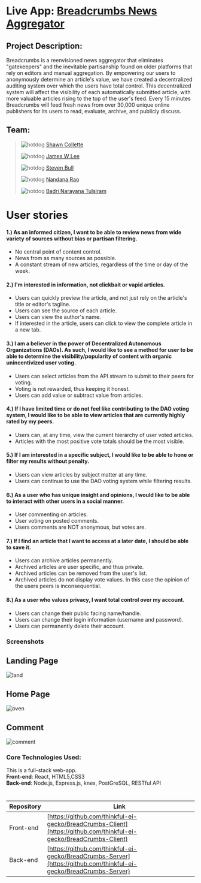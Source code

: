 # Live App: [Breadcrumbs News Aggregator](https://breadcrumbs.now.sh/)  



## Project Description:  

Breadcrumbs is a reenvisioned news aggregator that eliminates "gatekeepers" and the inevitable partisanship found on older platforms that rely on editors and manual aggregation.  By empowering our users to anonymously determine an article's value, we have created a decentralized auditing system over which the users have total control.  This decentralized system will affect the visibility of each automatically submitted article, with more valuable articles rising to the top of the user's feed.  Every 15 minutes Breadcrumbs will feed fresh news from over 30,000 unique online publishers for its users to read, evaluate, archive, and publicly discuss.



## Team: 

> ![hotdog](https://a.slack-edge.com/production-standard-emoji-assets/10.2/google-small/1f32d@2x.png) [Shawn Collette](https://github.com/Shawn-Collette) 
> 
> ![hotdog](https://a.slack-edge.com/production-standard-emoji-assets/10.2/google-small/1f32d@2x.png) [James W Lee](https://github.com/Xleex23) 
> 
> ![hotdog](https://a.slack-edge.com/production-standard-emoji-assets/10.2/google-small/1f32d@2x.png) [Steven Bull](https://github.com/StevenWBull) 
> 
> ![hotdog](https://a.slack-edge.com/production-standard-emoji-assets/10.2/google-small/1f32d@2x.png) [Nandana Rao](https://github.com/Nrrao) 
> 
> ![hotdog](https://a.slack-edge.com/production-standard-emoji-assets/10.2/google-small/1f32d@2x.png) [Badri Narayana Tulsiram](https://github.com/Badri-Narayan)




# User stories

#### 1.)  As an informed citizen, I want to be able to review news from wide variety of sources without bias or partisan filtering.  

-   No central point of content control.
-   News from as many sources as possible.
-   A constant stream of new articles, regardless of the time or day of the week.


#### 2.)  I'm interested in information, not clickbait or vapid articles.

-   Users can quickly preview the article, and not just rely on the article's title or editor's tagline.
-   Users can see the source of each article.
-   Users can view the author's name.
-   If interested in the article, users can click to view the complete article in a new tab.


#### 3.)  I am a believer in the power of Decentralized Autonomous Organizations (DAOs).  As such, I would like to  see a method for user to be able to determine the visibility/popularity of content with organic unincentivized user voting.

- Users can select articles from the API stream to submit to their peers for voting.
- Voting is not rewarded, thus keeping it honest.
- Users can add value or subtract value from articles.


#### 4.) If I have limited time or do not feel like contributing to the DAO voting system, I would like to be able to view articles that are currently highly rated by my peers.


- Users can, at any time, view the current hierarchy of user voted articles.
- Articles with the most positive vote totals should be the most visible.


#### 5.)  If I am interested in a specific subject, I would like to be able to hone or filter my results without penalty.

- Users can view articles by subject matter at any time.
- Users can continue to use the DAO voting system while filtering results.


#### 6.) As a user who has unique insight and opinions, I would like to be able to interact with other users in a social manner.

- User commenting on articles.
- User voting on posted comments.
- Users comments are NOT anonymous, but votes are.


#### 7.) If I find an article that I want to access at a later date, I should be able to save it.

- Users can archive articles permanently.
- Archived articles are user specific, and thus private.
- Archived articles can be removed from the user's list.
- Archived articles do not display vote values. In this case the opinion of the users peers is inconsequential.


#### 8.)  As a user who values privacy, I want total control over my account.

- Users can change their public facing name/handle.
- Users can change their login information (username and password).
- Users can permanently delete their account. 



### Screenshots
## Landing Page
![land](https://user-images.githubusercontent.com/25930687/70808522-c0dab200-1db7-11ea-8f8d-7cc082c04500.PNG)

## Home Page
![oven](https://user-images.githubusercontent.com/25930687/70808008-b1a73480-1db6-11ea-8967-1a132e2a007a.PNG)

## Comment
![comment](https://user-images.githubusercontent.com/25930687/70808821-6726b780-1db8-11ea-8af1-9de0593adeff.PNG)


### Core Technologies Used:
This is a full-stack web-app.</br>
**Front-end**: React, HTML5,CSS3</br>
**Back-end**: Node.js, Express.js, knex, PostGreSQL, RESTful API
#
|  Repository  |  Link  |
| -- |  -- |
|  Front-end  |  [https://github.com/thinkful-ei-gecko/BreadCrumbs-Client](https://github.com/thinkful-ei-gecko/BreadCrumbs-Client)  |  
|  Back-end  |   [https://github.com/thinkful-ei-gecko/BreadCrumbs-Server](https://github.com/thinkful-ei-gecko/BreadCrumbs-Server)  |  
 


